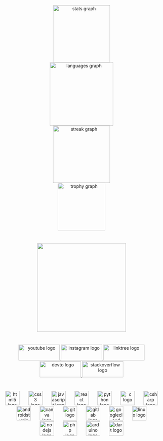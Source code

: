 <div align="center">
  <img src="https://github-readme-stats.vercel.app/api?username=randyisback&hide_title=false&hide_rank=false&show_icons=true&include_all_commits=true&count_private=true&disable_animations=false&theme=dracula&locale=en&hide_border=false&order=1" height="180" alt="stats graph" /> <br>
  <img src="https://github-readme-stats.vercel.app/api/top-langs?username=randyisback&locale=en&hide_title=false&layout=compact&card_width=320&langs_count=8&theme=dracula&hide_border=false&order=2" height="200" alt="languages graph" /> <br>
  <img src="https://streak-stats.demolab.com?user=randyisback&locale=en&mode=daily&theme=dracula&hide_border=false&border_radius=5&order=3" height="180" alt="streak graph" /> <br>
  <img src="https://github-profile-trophy.vercel.app?username=randyisback&theme=dracula&column=-1&row=1&margin-w=8&margin-h=8&no-bg=false&no-frame=false&order=4" height="150" alt="trophy graph"  />
</div>

###

<br clear="both">

<div align="center">
  <img height="280" src="https://media4.giphy.com/media/v1.Y2lkPTc5MGI3NjExOGFpZXFrMWhuODExOWZlZ21wbTViZTB3MnV5ZXo3cnZrbDN0MGl0cSZlcD12MV9pbnRlcm5hbF9naWZfYnlfaWQmY3Q9Zw/xTcnTehwgRcbgymhTW/giphy.gif"  />
</div>

###

<br clear="both">

<div align="center">
  <a href="https://youtube.com/c/RANDYoutube" target="_blank">
    <img src="https://raw.githubusercontent.com/maurodesouza/profile-readme-generator/master/src/assets/icons/social/youtube/default.svg" width="130" height="50" alt="youtube logo"  />
  </a>
  <a href="https://www.instagram.com/kodlama.dili/" target="_blank">
    <img src="https://raw.githubusercontent.com/maurodesouza/profile-readme-generator/master/src/assets/icons/social/instagram/default.svg" width="130" height="50" alt="instagram logo"  />
  </a>
  <a href="https://linktr.ee/kodlamadili" target="_blank">
    <img src="https://raw.githubusercontent.com/maurodesouza/profile-readme-generator/master/src/assets/icons/social/linktree/default.svg" width="130" height="50" alt="linktree logo"  />
  </a>
  <a href="https://dev.to/azadcoderr" target="_blank">
    <img src="https://raw.githubusercontent.com/maurodesouza/profile-readme-generator/master/src/assets/icons/social/devto/default.svg" width="130" height="50" alt="devto logo"  />
  </a>
  <a href="https://stackoverflow.com/users/19464391/azadcoder" target="_blank">
    <img src="https://raw.githubusercontent.com/maurodesouza/profile-readme-generator/master/src/assets/icons/social/stackoverflow/default.svg" width="130" height="50" alt="stackoverflow logo"  />
  </a>
</div>

###

<br clear="both">

<div align="center">
  <img src="https://cdn.jsdelivr.net/gh/devicons/devicon/icons/html5/html5-original.svg" height="45" alt="html5 logo"  />
  <img width="20" />
  <img src="https://cdn.jsdelivr.net/gh/devicons/devicon/icons/css3/css3-original.svg" height="45" alt="css3 logo"  />
  <img width="20" />
  <img src="https://cdn.jsdelivr.net/gh/devicons/devicon/icons/javascript/javascript-original.svg" height="45" alt="javascript logo"  />
  <img width="20" />
  <img src="https://cdn.jsdelivr.net/gh/devicons/devicon/icons/react/react-original.svg" height="45" alt="react logo"  />
  <img width="20" />
  <img src="https://cdn.jsdelivr.net/gh/devicons/devicon/icons/python/python-original.svg" height="45" alt="python logo"  />
  <img width="20" />
  <img src="https://cdn.jsdelivr.net/gh/devicons/devicon/icons/c/c-original.svg" height="45" alt="c logo"  />
  <img width="20" />
  <img src="https://cdn.jsdelivr.net/gh/devicons/devicon/icons/csharp/csharp-original.svg" height="45" alt="csharp logo"  />
  <img width="20" />
  <img src="https://cdn.jsdelivr.net/gh/devicons/devicon/icons/androidstudio/androidstudio-original.svg" height="45" alt="androidstudio logo"  />
  <img width="20" />
  <img src="https://cdn.jsdelivr.net/gh/devicons/devicon/icons/canva/canva-original.svg" height="45" alt="canva logo"  />
  <img width="20" />
  <img src="https://cdn.jsdelivr.net/gh/devicons/devicon/icons/git/git-original.svg" height="45" alt="git logo"  />
  <img width="20" />
  <img src="https://cdn.jsdelivr.net/gh/devicons/devicon/icons/gitlab/gitlab-original.svg" height="45" alt="gitlab logo"  />
  <img width="20" />
  <img src="https://cdn.jsdelivr.net/gh/devicons/devicon/icons/googlecloud/googlecloud-original.svg" height="45" alt="googlecloud logo"  />
  <img width="20" />
  <img src="https://cdn.jsdelivr.net/gh/devicons/devicon/icons/linux/linux-original.svg" height="45" alt="linux logo"  />
  <img width="20" />
  <img src="https://cdn.jsdelivr.net/gh/devicons/devicon/icons/nodejs/nodejs-original.svg" height="45" alt="nodejs logo"  />
  <img width="20" />
  <img src="https://cdn.jsdelivr.net/gh/devicons/devicon/icons/php/php-original.svg" height="45" alt="php logo"  />
  <img width="20" />
  <img src="https://cdn.jsdelivr.net/gh/devicons/devicon/icons/arduino/arduino-original.svg" height="45" alt="arduino logo"  />
  <img width="20" />
  <img src="https://cdn.jsdelivr.net/gh/devicons/devicon/icons/dart/dart-original.svg" height="45" alt="dart logo"  />
</div>

###
